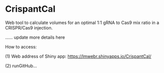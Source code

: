 CrispantCal
====================

Web tool to calculate volumes for an optimal 1:1 gRNA to Cas9 mix ratio in a CRISPR/Cas9 injection.

...... update more details here

How to access:

(1) Web address of Shiny app: https://lmwebr.shinyapps.io/CrispantCal/

(2) runGitHub...
